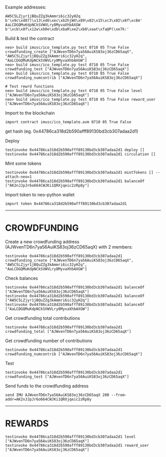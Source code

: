 Example addresses:

    AW5C5LZjyr1jBQuZZg3kAmmri6ic32yH2q    b'\x9c\xd87)\x13\xd6\xec\xb2hjWX\x89\x82\x15\xc3\x02\x8f\xc8m'
    AaLCDGQMuKdpNCkSVWVLry8MyvaXhbAXGW    b'\xcb\x8f\x12w\xb0e\xdb\xbaR\xe2\xb8\xaat\xfa@P(\xe7k:'

Build & test the contract

    neo> build imusc/ico_template.py test 0710 05 True False crowdfunding_create ["AJWvenTD6n7ya56AuiKS83oj36zCD65aqX", "AW5C5LZjyr1jBQuZZg3kAmmri6ic32yH2q", "AaLCDGQMuKdpNCkSVWVLry8MyvaXhbAXGW"]
    neo> build imusc/ico_template.py test 0710 05 True False crowdfunding_test ["AJWvenTD6n7ya56AuiKS83oj36zCD65aqX"]
    neo> build imusc/ico_template.py test 0710 05 True False crowdfunding_numcontrib ["AJWvenTD6n7ya56AuiKS83oj36zCD65aqX"]

    # Test rewrd functions
    neo> build imusc/ico_template.py test 0710 05 True False level ["AJWvenTD6n7ya56AuiKS83oj36zCD65aqX"]
    neo> build imusc/ico_template.py test 0710 05 True False reward_user ["AJWvenTD6n7ya56AuiKS83oj36zCD65aqX"]

Import to the blockchain

    import contract imusc/ico_template.avm 0710 05 True False

get hash (eg. 0x44786ca318d2b590afff89130bd3cb307adaa2d1)

Deploy

    testinvoke 0x44786ca318d2b590afff89130bd3cb307adaa2d1 deploy []
    testinvoke 0x44786ca318d2b590afff89130bd3cb307adaa2d1 circulation []

Mint some tokens

    testinvoke 0x44786ca318d2b590afff89130bd3cb307adaa2d1 mintTokens [] --attach-neo=1
    testinvoke 0x44786ca318d2b590afff89130bd3cb307adaa2d1 balanceOf ["AK2nJJpJr6o664CWJKi1QRXjqeic2zRp8y"]

Import token to neo-python wallet

    import token 0x44786ca318d2b590afff89130bd3cb307adaa2d1

----

CROWDFUNDING
=============

Create a new crowdfunding address (AJWvenTD6n7ya56AuiKS83oj36zCD65aqX) with 2 members:

    testinvoke 0x44786ca318d2b590afff89130bd3cb307adaa2d1 crowdfunding_create ["AJWvenTD6n7ya56AuiKS83oj36zCD65aqX", "AW5C5LZjyr1jBQuZZg3kAmmri6ic32yH2q", "AaLCDGQMuKdpNCkSVWVLry8MyvaXhbAXGW"]

Check balances

    testinvoke 0x44786ca318d2b590afff89130bd3cb307adaa2d1 balanceOf ["AJWvenTD6n7ya56AuiKS83oj36zCD65aqX"]
    testinvoke 0x44786ca318d2b590afff89130bd3cb307adaa2d1 balanceOf ["AW5C5LZjyr1jBQuZZg3kAmmri6ic32yH2q"]
    testinvoke 0x44786ca318d2b590afff89130bd3cb307adaa2d1 balanceOf ["AaLCDGQMuKdpNCkSVWVLry8MyvaXhbAXGW"]

Get crowdfunding total contributions

    testinvoke 0x44786ca318d2b590afff89130bd3cb307adaa2d1 crowdfunding_total ["AJWvenTD6n7ya56AuiKS83oj36zCD65aqX"]

Get crowdfunding number of contributions

    testinvoke 0x44786ca318d2b590afff89130bd3cb307adaa2d1 crowdfunding_numcontrib ["AJWvenTD6n7ya56AuiKS83oj36zCD65aqX"]

Test

    testinvoke 0x44786ca318d2b590afff89130bd3cb307adaa2d1 crowdfunding_test ["AJWvenTD6n7ya56AuiKS83oj36zCD65aqX"]

Send funds to the crowdfunding address

    send IMU AJWvenTD6n7ya56AuiKS83oj36zCD65aqX 200 --from-addr=AK2nJJpJr6o664CWJKi1QRXjqeic2zRp8y


---

REWARDS
=======

    testinvoke 0x44786ca318d2b590afff89130bd3cb307adaa2d1 level ["AJWvenTD6n7ya56AuiKS83oj36zCD65aqX"]
    testinvoke 0x44786ca318d2b590afff89130bd3cb307adaa2d1 reward_user ["AJWvenTD6n7ya56AuiKS83oj36zCD65aqX"]
